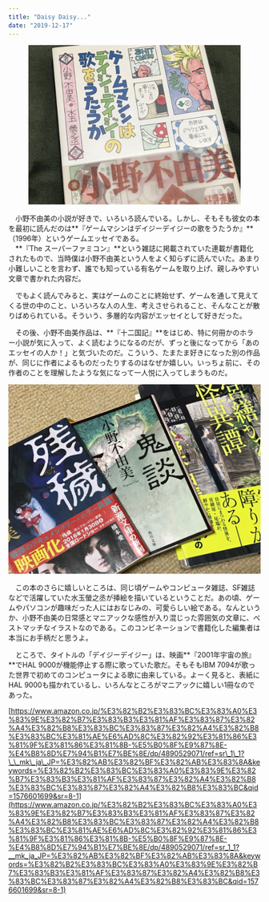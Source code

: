 ```yaml
---
title: "Daisy Daisy..."
date: "2019-12-17"
---
```


<figure>

![](assets/n98c807564d0c_a319b678e589728afdc29abb370d9b01.jpeg)

</figure>

　小野不由美の小説が好きで、いろいろ読んでいる。しかし、そもそも彼女の本を最初に読んだのは**『ゲームマシンはデイジーデイジーの歌をうたうか』**（1996年）というゲームエッセイである。  
　**『The スーパーファミコン』**という雑誌に掲載されていた連載が書籍化されたもので、当時僕は小野不由美という人をよく知らずに読んでいた。あまり小難しいことを言わず、誰でも知っている有名ゲームを取り上げ、親しみやすい文章で書かれた内容だ。

　でもよく読んでみると、実はゲームのことに終始せず、ゲームを通して見えてくる世の中のこと、いろいろな人の人生、考えさせられること、そんなことが散りばめられている。そういう、多層的な内容がエッセイとして好きだった。

　その後、小野不由美作品は、**『十二国記』**をはじめ、特に何冊かのホラー小説が気に入って、よく読むようになるのだが、ずっと後になってから「あのエッセイの人か！」と気づいたのだ。こういう、たまたま好きになった別の作品が、同じに作者によるものだったりするのはなぜか嬉しい。いっちょ前に、その作者のことを理解したような気になって一人悦に入ってしまうものだ。

![画像1](assets/n98c807564d0c_picture_pc_b10f50f492d9a552a7fbd83001c10a47.jpg)

　この本のさらに嬉しいところは、同じ頃ゲームやコンピュータ雑誌、SF雑誌などで活躍していた水玉螢之丞が挿絵を描いているということだ。あの頃、ゲームやパソコンが趣味だった人にはおなじみの、可愛らしい絵である。なんというか、小野不由美の日常感とマニアックな感性が入り混じった雰囲気の文章に、ベストマッチなイラストなのである。このコンビネーションで書籍化した編集者は本当にお手柄だと思うよ。

　ところで、タイトルの「デイジーデイジー」は、映画**『2001年宇宙の旅』**でHAL 9000が機能停止する際に歌っていた歌だ。そもそもIBM 7094が歌った世界で初めてのコンピュータによる歌に由来している。よーく見ると、表紙にHAL 9000も描かれているし、いろんなところがマニアックに嬉しい1冊なのであった。

[https://www.amazon.co.jp/%E3%82%B2%E3%83%BC%E3%83%A0%E3%83%9E%E3%82%B7%E3%83%B3%E3%81%AF%E3%83%87%E3%82%A4%E3%82%B8%E3%83%BC%E3%83%87%E3%82%A4%E3%82%B8%E3%83%BC%E3%81%AE%E6%AD%8C%E3%82%92%E3%81%86%E3%81%9F%E3%81%86%E3%81%8B-%E5%B0%8F%E9%87%8E-%E4%B8%8D%E7%94%B1%E7%BE%8E/dp/4890529071/ref=sr\_1\_1?\_\_mk\_ja\_JP=%E3%82%AB%E3%82%BF%E3%82%AB%E3%83%8A&keywords=%E3%82%B2%E3%83%BC%E3%83%A0%E3%83%9E%E3%82%B7%E3%83%B3%E3%81%AF%E3%83%87%E3%82%A4%E3%82%B8%E3%83%BC%E3%83%87%E3%82%A4%E3%82%B8%E3%83%BC&qid=1576601699&sr=8-1](https://www.amazon.co.jp/%E3%82%B2%E3%83%BC%E3%83%A0%E3%83%9E%E3%82%B7%E3%83%B3%E3%81%AF%E3%83%87%E3%82%A4%E3%82%B8%E3%83%BC%E3%83%87%E3%82%A4%E3%82%B8%E3%83%BC%E3%81%AE%E6%AD%8C%E3%82%92%E3%81%86%E3%81%9F%E3%81%86%E3%81%8B-%E5%B0%8F%E9%87%8E-%E4%B8%8D%E7%94%B1%E7%BE%8E/dp/4890529071/ref=sr_1_1?__mk_ja_JP=%E3%82%AB%E3%82%BF%E3%82%AB%E3%83%8A&keywords=%E3%82%B2%E3%83%BC%E3%83%A0%E3%83%9E%E3%82%B7%E3%83%B3%E3%81%AF%E3%83%87%E3%82%A4%E3%82%B8%E3%83%BC%E3%83%87%E3%82%A4%E3%82%B8%E3%83%BC&qid=1576601699&sr=8-1)
